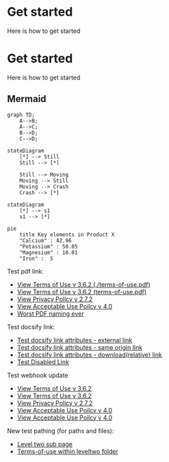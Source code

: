 # Get started
Here is how to get started
# Get started
Here is how to get started
## Mermaid

```mermaid
graph TD;
    A-->B;
    A-->C;
    B-->D;
    C-->D;
```

```mermaid
stateDiagram
    [*] --> Still
    Still --> [*]

    Still --> Moving
    Moving --> Still
    Moving --> Crash
    Crash --> [*]
```

```mermaid
stateDiagram
    [*] --> s1
    s1 --> [*]
```

```mermaid
pie
    title Key elements in Product X
    "Calcium" : 42.96
    "Potassium" : 50.05
    "Magnesium" : 10.01
    "Iron" :  5
```
Test pdf link:
- [View Terms of Use v 3.6.2 (./terms-of-use.pdf)](./terms-of-use_2.pdf ':target=_blank') 
- [View Terms of Use v 3.6.2 (terms-of-use.pdf)](terms-of-use.pdf ':target=_blank') 
- [View Privacy Policy v 2.7.2](../../../privacy-policy-v-2.7.2.pdf ':target=_blank') 
- [View Acceptable Use Poilcy v 4.0](../../../mdm-aup-v4.0.pdf ':target=_blank') 
- [Worst PDF naming ever](../../../assets/Random%20Naming%20Style%201%20.%202%203.4.pdf ':target=_blank') 

Test docsify link:
- [Test docsify link attributes - external link](https://docsify.js.org/#/ ':target=_blank :class=test-class :title=abc :id=test-id') 
- [Test docsify link attributes - same origin link](/docs/levelone/leveltwo/level-two-sub-page.md ':target=_blank :class=test-class :title=abc :id=test-id') 
- [Test docsify link attributes - download(relative) link](./terms-of-use_2.pdf ':target=_blank :class=test-class :title=abc :id=test-id') 
- [Test Disabled Link](./terms-of-use.pdf_2 ':disabled :class=disabled-class :title=disabled')


Test webhook update

- <a href="./terms-of-use_2.pdf" target="_blank">View Terms of Use v 3.6.2</a> 
- <a href="terms-of-use.pdf" target="_blank">View Terms of Use v 3.6.2</a> 
- <a href="/privacy-policy-v-2.7.2.pdf" target="_blank">View Privacy Policy v 2.7.2</a>
- <a href="../../../mdm-aup-v4.0.pdf " target="_blank">View Acceptable Use Poilcy v 4.0</a>
- <a href="/assets/Random Naming Style 1 . 2 3.4.pdf" target="_blank">View Acceptable Use Poilcy v 4.0</a>

New test pathing (for paths and files):
- [Level two sub page](docs/levelone/leveltwo/level-two-sub-page.md)
- [Terms-of-use within leveltwo folder](docs/levelone/leveltwo/terms-of-use.pdf)
